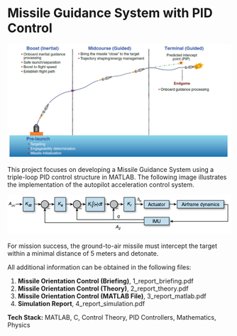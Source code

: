 # Missile Guidance System with PID Control

![illustration](sim_graph.png)

This project focuses on developing a Missile Guidance System using a triple-loop PID control structure in MATLAB. The following image illustrates the implementation of the autopilot acceleration control system.

![illustration](triple_loop_pid.png)

For mission success, the ground-to-air missile must intercept the target within a minimal distance of 5 meters and detonate.

All additional information can be obtained in the following files:

1. **Missile Orientation Control (Briefing)**, 1_report_briefing.pdf
2. **Missile Orientation Control (Theory)**, 2_report_theory.pdf
3. **Missile Orientation Control (MATLAB File)**, 3_report_matlab.pdf
4. **Simulation Report**, 4_report_simulation.pdf

**Tech Stack:** MATLAB, C, Control Theory, PID Controllers, Mathematics, Physics
